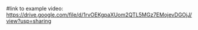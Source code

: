 #link to example video: https://drive.google.com/file/d/1rvOEKgpaXUom2QTL5MGz7EMojevDGOjJ/view?usp=sharing

